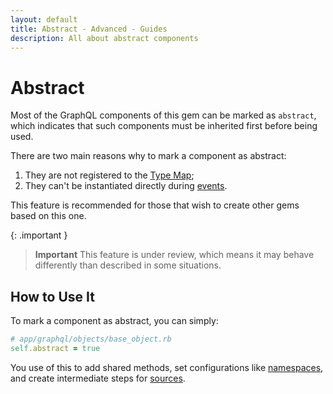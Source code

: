 ```yaml
---
layout: default
title: Abstract - Advanced - Guides
description: All about abstract components
---
```


# Abstract

Most of the GraphQL components of this gem can be marked as `abstract`, which
indicates that such components must be inherited first before being used.

There are two main reasons why to mark a component as abstract:

1. They are not registered to the [Type Map](/guides/type-map);
1. They can't be instantiated directly during [events](/guides/events).

This feature is recommended for those that wish to create other gems based on
this one.

{: .important }
> **Important**
> This feature is under review, which means it may behave differently
> than described in some situations.

## How to Use It

To mark a component as abstract, you can simply:

```ruby
# app/graphql/objects/base_object.rb
self.abstract = true
```

You use of this to add shared methods, set configurations like
[namespaces](/guides/advanced/namespaces), and create intermediate steps
for [sources](/guides/sources#hooks).
